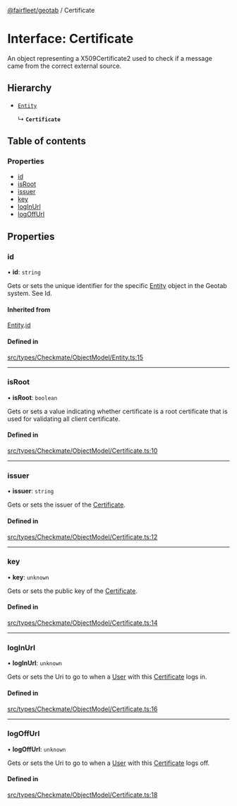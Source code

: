 [@fairfleet/geotab](../README.md) / Certificate

# Interface: Certificate

An object representing a X509Certificate2 used to check if a message came from the correct external source.

## Hierarchy

- [`Entity`](Entity.md)

  ↳ **`Certificate`**

## Table of contents

### Properties

- [id](Certificate.md#id)
- [isRoot](Certificate.md#isroot)
- [issuer](Certificate.md#issuer)
- [key](Certificate.md#key)
- [logInUrl](Certificate.md#loginurl)
- [logOffUrl](Certificate.md#logoffurl)

## Properties

### id

• **id**: `string`

Gets or sets the unique identifier for the specific [Entity](Entity.md) object in the Geotab system. See Id.

#### Inherited from

[Entity](Entity.md).[id](Entity.md#id)

#### Defined in

[src/types/Checkmate/ObjectModel/Entity.ts:15](https://github.com/fairfleet/geotab/blob/d57d931/src/types/Checkmate/ObjectModel/Entity.ts#L15)

___

### isRoot

• **isRoot**: `boolean`

Gets or sets a value indicating whether certificate is a root certificate that is used for validating all client certificate.

#### Defined in

[src/types/Checkmate/ObjectModel/Certificate.ts:10](https://github.com/fairfleet/geotab/blob/d57d931/src/types/Checkmate/ObjectModel/Certificate.ts#L10)

___

### issuer

• **issuer**: `string`

Gets or sets the issuer of the [Certificate](Certificate.md).

#### Defined in

[src/types/Checkmate/ObjectModel/Certificate.ts:12](https://github.com/fairfleet/geotab/blob/d57d931/src/types/Checkmate/ObjectModel/Certificate.ts#L12)

___

### key

• **key**: `unknown`

Gets or sets the public key of the [Certificate](Certificate.md).

#### Defined in

[src/types/Checkmate/ObjectModel/Certificate.ts:14](https://github.com/fairfleet/geotab/blob/d57d931/src/types/Checkmate/ObjectModel/Certificate.ts#L14)

___

### logInUrl

• **logInUrl**: `unknown`

Gets or sets the Uri to go to when a [User](User.md) with this [Certificate](Certificate.md) logs in.

#### Defined in

[src/types/Checkmate/ObjectModel/Certificate.ts:16](https://github.com/fairfleet/geotab/blob/d57d931/src/types/Checkmate/ObjectModel/Certificate.ts#L16)

___

### logOffUrl

• **logOffUrl**: `unknown`

Gets or sets the Uri to go to when a [User](User.md) with this [Certificate](Certificate.md) logs off.

#### Defined in

[src/types/Checkmate/ObjectModel/Certificate.ts:18](https://github.com/fairfleet/geotab/blob/d57d931/src/types/Checkmate/ObjectModel/Certificate.ts#L18)
